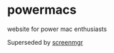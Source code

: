 # powermacs
website for power mac enthusiasts

Superseded by [screenmgr](https://github.com/cooper/screenmgr)
